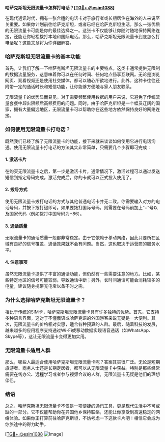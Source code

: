 **哈萨克斯坦无限流量卡怎样打电话？[[TG💪+ @esim1088](https://t.me/s/esim1088)]**

在现代通讯时代，拥有一张合适的电话卡对于旅行者或长期居住在海外的人来说至关重要。如果你计划前往哈萨克斯坦，或者已经在哈萨克斯坦生活，那么一张优质的无限流量卡可能是你的最佳选择之一。这张卡不仅能够让你随时随地保持网络连接，还能让你轻松拨打本地和国际电话。那么，哈萨克斯坦无限流量卡到底怎么打电话呢？这篇文章将为你详细解答。

### 哈萨克斯坦无限流量卡的基本功能

首先，让我们了解一下哈萨克斯坦无限流量卡的主要特点。这类卡通常提供无限制的数据流量服务，这意味着你可以在任何时间、任何地点畅享互联网。无论是浏览网页、观看视频还是使用社交媒体，都可以随心所欲地进行。此外，这种卡往往还附带一定的通话时长和短信功能，让你能够方便地与家人朋友联系。

无限流量卡的优势显而易见。对于需要频繁使用数据的用户来说，它避免了传统流量套餐中超出限额后高额费用的问题。同时，由于哈萨克斯坦是一个幅员辽阔的国家，拥有大量偏远地区，无限流量卡可以帮助你在这些地方依然保持良好的网络连接。

### 如何使用无限流量卡打电话？

既然我们已经了解了无限流量卡的功能，接下来就来谈谈如何使用它进行电话沟通。使用无限流量卡打电话的方法其实非常简单，只需要几个步骤即可完成：

#### 1. **激活卡片**
   在购买无限流量卡之后，第一步是激活卡片。通常情况下，激活过程可以通过发送短信到指定号码完成。激活完成后，你的卡就可以正式投入使用了。

#### 2. **拨号方式**
   使用无限流量卡拨打电话的方式与其他普通电话卡并无二致。你需要输入对方的电话号码，并按下拨打键即可。如果要拨打国际号码，则需要在号码前加上“+”号以及国家代码（例如拨打中国号码为+86）。

#### 3. **通话质量**
   无限流量卡的通话质量一般都非常稳定。由于它依赖于移动网络，因此只要所在区域有良好的信号覆盖，通话效果就不会有问题。当然，这也取决于运营商的服务水平。

#### 4. **注意事项**
   虽然无限流量卡提供了丰富的通话功能，但仍然有一些需要注意的地方。比如，某些特定地区的信号可能较弱，导致通话中断；另外，长时间通话可能会消耗较多的电量，建议随身携带充电宝以备不时之需。

### 为什么选择哈萨克斯坦无限流量卡？

相比于传统的SIM卡，哈萨克斯坦无限流量卡具有许多独特的优势。首先，它支持多种语言界面，这对于不懂俄语或哈萨克语的外国游客来说无疑是一大便利。其次，无限流量卡的价格相对实惠，适合各种预算的人群。最后，随着科技的发展，越来越多的应用程序支持通过Wi-Fi或移动数据实现语音通话（如WhatsApp、Skype等），这让无限流量卡变得更加实用。

### 无限流量卡适用人群

那么，哪些人最适合使用哈萨克斯坦无限流量卡呢？答案其实很广泛。无论是短期旅游者、商务人士还是长期定居者，都可以从无限流量卡中获益。特别是那些经常需要在线办公、远程学习或者参与视频会议的人群，无限流量卡无疑是他们的理想伴侣。

### 结语

总之，哈萨克斯坦无限流量卡不仅是一项便捷的通讯工具，更是现代生活中不可或缺的一部分。它不仅能帮助你在异国他乡保持联络，还能让你享受到高速稳定的网络体验。如果你正打算前往哈萨克斯坦，不妨考虑一下这款卡片吧！相信它会成为你旅途中的得力助手。

[[TG💪+ @esim1088](https://t.me/s/esim1088) ![Image](https://i.postimg.cc/4NQfJmqS/Snipaste-2025-05-13-00-14-12.png)]